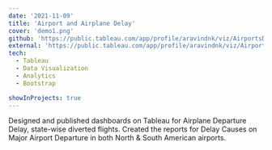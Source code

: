 ```yaml
---
date: '2021-11-09'
title: 'Airport and Airplane Delay'
cover: 'demo1.png'
github: 'https://public.tableau.com/app/profile/aravindnk/viz/AirportsDelayCauses/MajorAirportDelays#1u.com/app/profile/aravindnk/viz/AirportsDelayCauses/MajorAirportDelays#1'
external: 'https://public.tableau.com/app/profile/aravindnk/viz/AirportsDelayCauses/MajorAirportDelays#1u.com/app/profile/aravindnk/viz/AirportsDelayCauses/MajorAirportDelays#1'
tech:
  - Tableau
  - Data Visualization
  - Analytics
  - Bootstrap

showInProjects: true
---
```


Designed and published dashboards on Tableau for Airplane Departure Delay, state-wise diverted flights.
Created the reports for Delay Causes on Major Airport Departure in both North & South American airports.
